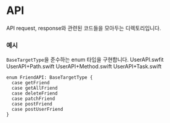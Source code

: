 #  API

API request, response와 관련된 코드들을 모아두는 디렉토리입니다.

### 예시
`BaseTargetType`을 준수하는 enum 타입을 구현합니다.
UserAPI.swfit
UserAPI+Path.swift
UserAPI+Method.swift
UserAPI+Task.swift

```
enum FriendAPI: BaseTargetType { 
  case getFriend
  case getAllFriend
  case deleteFriend
  case patchFriend
  case postFriend
  case postUserFriend
}
```
